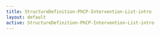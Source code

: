 ```yaml
---
title: StructureDefinition-PhCP-Intervention-List-intro
layout: default
active: StructureDefinition-PhCP-Intervention-List-intro
---
```


